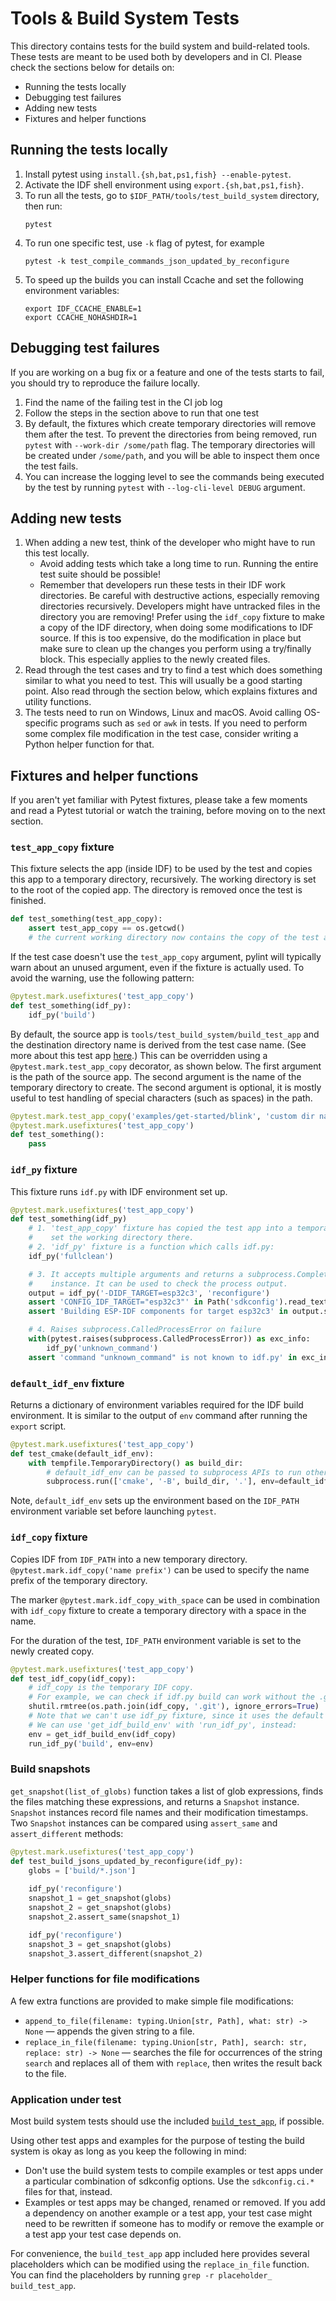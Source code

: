 # Tools & Build System Tests

This directory contains tests for the build system and build-related tools. These tests are meant to be used both by developers and in CI. Please check the sections below for details on:

- Running the tests locally
- Debugging test failures
- Adding new tests
- Fixtures and helper functions

## Running the tests locally

1. Install pytest using `install.{sh,bat,ps1,fish} --enable-pytest`.
1. Activate the IDF shell environment using `export.{sh,bat,ps1,fish}`.
1. To run all the tests, go to `$IDF_PATH/tools/test_build_system` directory, then run:
    ```
    pytest
    ```
1. To run one specific test, use `-k` flag of pytest, for example
    ```
    pytest -k test_compile_commands_json_updated_by_reconfigure
    ```
1. To speed up the builds you can install Ccache and set the following environment variables:
    ```
    export IDF_CCACHE_ENABLE=1
    export CCACHE_NOHASHDIR=1
    ```

## Debugging test failures

If you are working on a bug fix or a feature and one of the tests starts to fail, you should try to reproduce the failure locally.

1. Find the name of the failing test in the CI job log
1. Follow the steps in the section above to run that one test
1. By default, the fixtures which create temporary directories will remove them after the test. To prevent the directories from being removed, run `pytest` with `--work-dir /some/path` flag. The temporary directories will be created under `/some/path`, and you will be able to inspect them once the test fails.
1. You can increase the logging level to see the commands being executed by the test by running `pytest` with `--log-cli-level DEBUG` argument.

## Adding new tests

1. When adding a new test, think of the developer who might have to run this test locally.
   - Avoid adding tests which take a long time to run. Running the entire test suite should be possible!
   - Remember that developers run these tests in their IDF work directories. Be careful with destructive actions, especially removing directories recursively. Developers might have untracked files in the directory you are removing! Prefer using the `idf_copy` fixture to make a copy of the IDF directory, when doing some modifications to IDF source. If this is too expensive, do the modification in place but make sure to clean up the changes you perform using a try/finally block. This especially applies to the newly created files.
1. Read through the test cases and try to find a test which does something similar to what you need to test. This will usually be a good starting point. Also read through the section below, which explains fixtures and utility functions.
1. The tests need to run on Windows, Linux and macOS. Avoid calling OS-specific programs such as `sed` or `awk` in tests. If you need to perform some complex file modification in the test case, consider writing a Python helper function for that.

## Fixtures and helper functions

If you aren't yet familiar with Pytest fixtures, please take a few moments and read a Pytest tutorial or watch the training, before moving on to the next section.

### `test_app_copy` fixture

This fixture selects the app (inside IDF) to be used by the test and copies this app to a temporary directory, recursively. The working directory is set to the root of the copied app. The directory is removed once the test is finished.

```python
def test_something(test_app_copy):
    assert test_app_copy == os.getcwd()
    # the current working directory now contains the copy of the test app
```

If the test case doesn't use the `test_app_copy` argument, pylint will typically warn about an unused argument, even if the fixture is actually used. To avoid the warning, use the following pattern:
```python
@pytest.mark.usefixtures('test_app_copy')
def test_something(idf_py):
    idf_py('build')
```

By default, the source app is `tools/test_build_system/build_test_app` and the destination directory name is derived from the test case name. (See more about this test app [here](#application-under-test).) This can be overridden using a `@pytest.mark.test_app_copy` decorator, as shown below. The first argument is the path of the source app. The second argument is the name of the temporary directory to create. The second argument is optional, it is mostly useful to test handling of special characters (such as spaces) in the path.

```python
@pytest.mark.test_app_copy('examples/get-started/blink', 'custom dir name')
@pytest.mark.usefixtures('test_app_copy')
def test_something():
    pass
```

### `idf_py` fixture

This fixture runs `idf.py` with IDF environment set up.

```python
@pytest.mark.usefixtures('test_app_copy')
def test_something(idf_py)
    # 1. 'test_app_copy' fixture has copied the test app into a temporary directory and
    #    set the working directory there.
    # 2. 'idf_py' fixture is a function which calls idf.py:
    idf_py('fullclean')

    # 3. It accepts multiple arguments and returns a subprocess.CompletedProcess
    #    instance. It can be used to check the process output.
    output = idf_py('-DIDF_TARGET=esp32c3', 'reconfigure')
    assert 'CONFIG_IDF_TARGET="esp32c3"' in Path('sdkconfig').read_text()
    assert 'Building ESP-IDF components for target esp32c3' in output.stdout

    # 4. Raises subprocess.CalledProcessError on failure
    with(pytest.raises(subprocess.CalledProcessError)) as exc_info:
        idf_py('unknown_command')
    assert 'command "unknown_command" is not known to idf.py' in exc_info.value.stderr
```

### `default_idf_env` fixture

Returns a dictionary of environment variables required for the IDF build environment. It is similar to the output of `env` command after running the `export` script.

```python
@pytest.mark.usefixtures('test_app_copy')
def test_cmake(default_idf_env):
    with tempfile.TemporaryDirectory() as build_dir:
        # default_idf_env can be passed to subprocess APIs to run other tools
        subprocess.run(['cmake', '-B', build_dir, '.'], env=default_idf_env, check=True)
```

Note, `default_idf_env` sets up the environment based on the `IDF_PATH` environment variable set before launching `pytest`.

### `idf_copy` fixture

Copies IDF from `IDF_PATH` into a new temporary directory. `@pytest.mark.idf_copy('name prefix')` can be used to specify the name prefix of the temporary directory.

The marker `@pytest.mark.idf_copy_with_space` can be used in combination with `idf_copy` fixture to create a temporary directory with a space in the name.

For the duration of the test, `IDF_PATH` environment variable is set to the newly created copy.

```python
@pytest.mark.usefixtures('test_app_copy')
def test_idf_copy(idf_copy):
    # idf_copy is the temporary IDF copy.
    # For example, we can check if idf.py build can work without the .git directory:
    shutil.rmtree(os.path.join(idf_copy, '.git'), ignore_errors=True)
    # Note that we can't use idf_py fixture, since it uses the default IDF path.
    # We can use 'get_idf_build_env' with 'run_idf_py', instead:
    env = get_idf_build_env(idf_copy)
    run_idf_py('build', env=env)
```

### Build snapshots

`get_snapshot(list_of_globs)` function takes a list of glob expressions, finds the files matching these expressions, and returns a `Snapshot` instance. `Snapshot` instances record file names and their modification timestamps. Two `Snapshot` instances can be compared using `assert_same` and `assert_different` methods:

```python
@pytest.mark.usefixtures('test_app_copy')
def test_build_jsons_updated_by_reconfigure(idf_py):
    globs = ['build/*.json']
    
    idf_py('reconfigure')
    snapshot_1 = get_snapshot(globs)
    snapshot_2 = get_snapshot(globs)
    snapshot_2.assert_same(snapshot_1)

    idf_py('reconfigure')
    snapshot_3 = get_snapshot(globs)
    snapshot_3.assert_different(snapshot_2)
```

### Helper functions for file modifications

A few extra functions are provided to make simple file modifications:

* `append_to_file(filename: typing.Union[str, Path], what: str) -> None` — appends the given string to a file.
* `replace_in_file(filename: typing.Union[str, Path], search: str, replace: str) -> None` — searches the file for occurrences of the string `search` and replaces all of them with `replace`, then writes the result back to the file.

### Application under test

Most build system tests should use the included [`build_test_app`](build_test_app/), if possible.

Using other test apps and examples for the purpose of testing the build system is okay as long as you keep the following in mind:

* Don't use the build system tests to compile examples or test apps under a particular combination of sdkconfig options. Use the `sdkconfig.ci.*` files for that, instead.
* Examples or test apps may be changed, renamed or removed. If you add a dependency on another example or a test app, your test case might need to be rewritten if someone has to modify or remove the example or a test app your test case depends on.

For convenience, the `build_test_app` app included here provides several placeholders which can be modified using the `replace_in_file` function. You can find the placeholders by running `grep -r placeholder_ build_test_app`.
